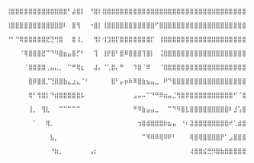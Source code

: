                     ⠀⠀⠀⢸⣿⣿⣿⣿⣿⣿⣿⣿⣿⣿⣿⣿⣿⠃⣼⣿⡇⠀⠘⣿⡇⣿⣿⣿⣿⣿⣿⣿⣿⣿⣿⣿⣿⣿⣿⣿⣿⣿⣿⣿⣿⣿⣿⣿⣿⣿⣿⣿⣿⣿⣿⣿⣿⣿⣿⣿⣿⣿⣿⠀⠀
                    ⠀⠀⠀⢸⣿⣿⣿⣿⣿⣿⣿⣿⣿⣿⣿⣿⠇⠀⣿⢻⠀⠀⠐⣿⡇⢸⣿⣿⣿⣿⣿⣿⣿⣿⣿⣿⣿⠋⣿⣿⣿⣿⣿⣿⣿⣿⣿⣿⣿⣿⣿⣿⣿⣿⣿⣿⣿⣿⣿⣿⣿⣿⣿⠀⠀
                    ⠀⠀⠀⠘⠃⠙⢿⣿⣿⣿⣿⣿⣟⣙⢛⣿⠀⠀⣿⢸⡀⠀⠀⢻⡇⢺⣹⣿⡏⣿⣿⣿⣿⣿⣿⣿⡏⠀⢸⣿⣿⣿⣿⣿⣿⣿⣿⣿⣿⣿⣿⣿⣿⣿⣿⣿⣿⣿⣿⣿⣿⣿⡏⠀⠀
                    ⠀⠀⠀⠀⠀⠀⠈⢿⣿⣿⣿⣟⠉⠙⠻⣿⣶⣤⣿⡋⠃⠀⠀⢹⠀⢸⡟⣿⠃⣿⠿⣿⣿⣿⢹⣿⡇⠀⢨⣿⣿⣿⣿⣿⣿⣿⣿⣿⣿⣿⣿⣿⣿⣿⣿⣿⣿⣿⣿⣿⣿⣿⡇⠀⠀
                    ⠀⠀⠀⠀⠀⠀⠀⠈⣿⣿⣿⣿⢀⣤⣄⡀⠀⠉⠛⢿⣆⠀⠀⣼⡄⠈⢁⣿⡄⠛⠀⠀⠹⣿⠈⠿⠀⠀⠈⣿⣿⣿⣿⣿⣿⣿⣿⣿⣿⣿⣿⣿⣿⣿⣿⣿⣿⣿⣿⣿⣿⣿⠀⢠⠀
                    ⠀⠀⠀⠀⠀⠀⠀⠀⣿⡿⣿⣿⡈⢙⣿⣿⣷⣄⣰⣄⠈⠃⠀⠀⠀⠀⠀⣿⠃⡤⡶⠷⠿⣿⣷⣦⣤⣀⠀⠟⠙⣿⣿⣿⣿⣿⣿⣿⣿⣿⣿⣿⣿⣿⣿⣿⣿⣿⣿⣿⣿⣿⠀⡞⠀
                    ⠀⠀⠀⠀⠀⠀⠀⠀⢿⠃⢻⣿⡇⠙⣾⣿⣿⣿⣿⣿⡧⠀⠀⠀⠀⠀⠀⠀⠀⠀⠀⠀⣠⡤⠤⠉⠙⠛⠿⣶⣤⣈⢻⣿⡿⣿⣿⣿⣿⣿⣿⣿⣿⣿⣿⠋⠈⣿⣿⣿⣿⡏⢸⠃⠀
                    ⠀⠀⠀⠀⠀⠀⠀⠀⢸⡀⠀⢻⣇⠀⠀⠉⠉⠉⠉⠉⠀⠀⠀⠀⠀⠀⠀⠀⠀⠀⠀⠀⠛⠻⣷⣤⣤⣀⠀⠀⠉⠙⠻⣿⣇⣿⣿⣿⣿⣿⣿⣿⣿⣿⠇⣸⢡⣿⣿⣿⣿⡇⡎⠀⠀
                    ⠀⠀⠀⠀⠀⠀⠀⠀⠀⠁⠀⠀⢿⡀⠀⠀⠀⠀⠀⠀⠀⠀⠀⠀⠀⠀⠀⠀⠀⠀⠀⠀⠀⢲⣿⣾⣿⣿⣿⡷⣦⣤⠀⠘⠆⣽⣿⣿⣿⣿⣿⣿⣿⣿⠞⢁⣾⣿⣿⣿⣿⣇⡇⠀⠀
                    ⠀⠀⠀⠀⠀⠀⠀⠀⠀⠀⠀⠀⠀⣧⡀⠀⠀⠀⠀⠀⠀⠀⠀⠀⠀⠀⠀⠀⠀⠀⠀⠀⠀⠀⠉⠻⠿⠿⢿⠿⠟⠃⠀⠀⠀⢿⣿⢿⣿⣿⣿⣿⡟⠁⣠⣿⣿⣿⣿⣿⠋⣿⠀⠀⠀
                    ⠀⠀⠀⠀⠀⠀⠀⠀⠀⠀⠀⠀⠀⠘⣷⡀⠀⠀⠀⠀⠀⠀⢠⡆⠀⠀⠀⠀⠀⠀⠀⠀⠀⠀⠀⠀⠀⠀⠀⠀⠀⠀⠀⠀⠀⢼⣿⣿⣮⣛⡻⣿⣷⣿⣿⣿⣿⣿⣿⡏⠀⢹⠀⠀⠀
